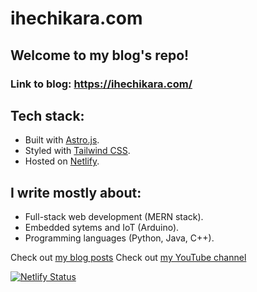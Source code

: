 # ihechikara.com

## Welcome to my blog's repo! 
### Link to blog: https://ihechikara.com/

## Tech stack: 
- Built with [Astro.js](https://astro.build/).
- Styled with [Tailwind CSS](https://tailwindcss.com/).
- Hosted on [Netlify](https://www.netlify.com/).

## I write mostly about:
- Full-stack web development (MERN stack).
- Embedded sytems and IoT (Arduino).
- Programming languages (Python, Java, C++).

Check out [my blog posts](https://ihechikara.com/blog/)
Check out [my YouTube channel](https://www.youtube.com/@Ihechikara)

[![Netlify Status](https://api.netlify.com/api/v1/badges/aa687d64-0414-44ac-99fc-72aaf216535b/deploy-status)](https://app.netlify.com/sites/ihechikara-blog-prod/deploys)
